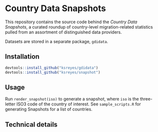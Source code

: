 
# Country Data Snapshots

This repository contains the source code behind the *Country Data
Snapshots*, a curated roundup of country-level migration-related
statistics pulled from an assortment of distinguished data providers.

Datasets are stored in a separate package, `gdidata`.

## Installation

``` r
devtools::install_github("ksreyes/gdidata")
devtools::install_github("ksreyes/snapshot")
```

## Usage

Run `render_snapshot(iso)` to generate a snapshot, where `iso` is the
three-letter ISO3 code of the country of interest. See
`sample_scripts.R` for generating Snapshots for a list of countries.

## Technical details
